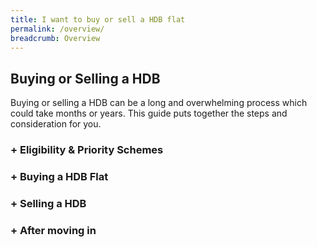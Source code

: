 ```yaml
---
title: I want to buy or sell a HDB flat
permalink: /overview/
breadcrumb: Overview
---
```


## Buying or Selling a HDB 
Buying or selling a HDB can be a long and overwhelming process which could take months or years. This guide puts together the steps and consideration for you.

###  + Eligibility & Priority Schemes
###  +  Buying a HDB Flat
###  + Selling a HDB
###  + After moving in
